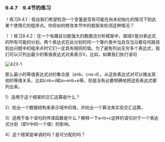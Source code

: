 ### 9.4.7　9.4节的练习

！练习9.4.1：假设我们希望检测一个变量是否有可能在尚未初始化的情况下到达某个使用它的程序点。你将如何修改本节中的框架来检测这种情况？

！！练习9.4.2：在一个有趣且功能强大的数据流分析框架中，值域V是对表达式的所有可能的分划。两个表达式在此分划的同一个等价类中当且仅当沿着任何路径到达问题中的程序点时它们一定具有相同的值。为了避免列出无穷多个表达式，我们可以只列出最少的等值表达式对来表示V。比如，如果我们执行语句

![423-1](../Images/image04704.jpeg)

那么最小的等值表达式对的集合是｛a≡b，c≡a-d｝。从这些表达式对可以推出其他的等值关系，比如c≡b+d和a+e≡b+e等，但是没有必要明确地把这些表达式都列出来。

1）适用于这个框架的交汇运算是什么？

2）给出一个数据结构来表示域中的值，并给出一个算法来实现交汇运算。

3）适用于各个语句的传递函数是什么？解释一下a=b+c这样的语句对于一个表达式分划（即V中的一个值）的影响。

4）这个框架是单调的吗？是可分配的吗？